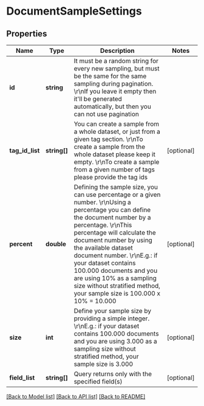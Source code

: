 # DocumentSampleSettings

## Properties
Name | Type | Description | Notes
------------ | ------------- | ------------- | -------------
**id** | **string** | It must be a random string for every new sampling, but must be the same for the same sampling during pagination. \r\nIf you leave it empty then it&#39;ll be generated automatically, but then you can not use pagination | 
**tag_id_list** | **string[]** | You can create a sample from a whole dataset, or just from a given tag section. \r\nTo create a sample from the whole dataset please keep it empty. \r\nTo create a sample from a given number of tags please provide the tag ids | [optional] 
**percent** | **double** | Defining the sample size, you can use percentage or a given number. \r\nUsing a percentage you can define the document number by a percentage. \r\nThis percentage will calculate the document number by using the available dataset document number. \r\nE.g.: if your dataset contains 100.000 documents and you are using 10% as a sampling size without stratified method, your sample size is 100.000 x 10% = 10.000 | [optional] 
**size** | **int** | Define your sample size by providing a simple integer. \r\nE.g.: if your dataset contains 100.000 documents and you are using 3.000 as a sampling size without stratified method, your sample size is 3.000 | [optional] 
**field_list** | **string[]** | Query returns only with the specified field(s) | [optional] 


[[Back to Model list]](../README.md#documentation-for-models) [[Back to API list]](../README.md#documentation-for-api-endpoints) [[Back to README]](../README.md)


